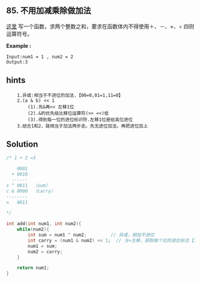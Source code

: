 ## 85. 不用加减乘除做加法
[这里](https://www.acwing.com/problem/content/81/)
写一个函数，求两个整数之和，要求在函数体内不得使用＋、－、×、÷ 四则运算符号。

**Example :**
```
Input:num1 = 1 , num2 = 2
Output:3
```
## hints
```
    1.异或:相当于不进位的加法.【00=0,01=1,11=0】
    2.(a & b) << 1
        (1).先&再<< 左移1位
        (2).&的优先级比移位运算符(>> <<)低
        (3).得到每一位的进位标识符.左移1位是给高位进位
    3.结合1和2，就相当于加法两步走。先无进位加法，再把进位加上
```
## Solution
``` c
/* 1 + 2 =3

    0001
  + 0010
  ------
s ^ 0011  （sum）
c & 0000  （carry）
--------
=   0011

*/

int add(int num1, int num2){
    while(num2){
        int sum = num1 ^ num2;         // 异或，相加不进位
        int carry = (num1 & num2) << 1;  // 与+左移，获取每个位的进位标志【注:先&再左移，&优先级比<<低，要加括号】
        num1 = sum;
        num2 = carry;
    }

    return num1;
}
```